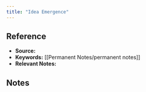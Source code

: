 ```yaml
---
title: "Idea Emergence"
---
```

## Reference
- **Source:**
- **Keywords:** [[Permanent Notes/permanent notes]]
- **Relevant Notes:** 
## Notes